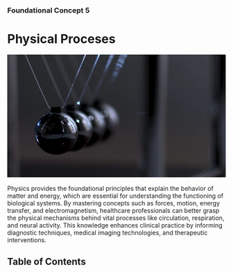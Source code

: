 ### Foundational Concept 5
# Physical Proceses
![Cover image](assets/cover_physical.jpg)

Physics provides the foundational principles that explain the behavior of matter and energy, which are essential for understanding the functioning of biological systems. By mastering concepts such as forces, motion, energy transfer, and electromagnetism, healthcare professionals can better grasp the physical mechanisms behind vital processes like circulation, respiration, and neural activity. This knowledge enhances clinical practice by informing diagnostic techniques, medical imaging technologies, and therapeutic interventions. 

## Table of Contents